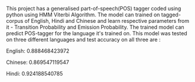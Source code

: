 This project has a generalised part-of-speech(POS) tagger coded using python using HMM Viterbi Algorithm. The model can trained on tagged-corpus 
of English, Hindi and Chinese and learn respective parameters from it - Transition Probability and Emission Probability.
The trained model can predict POS-tagger for the language it's trained on. This model was tested on three different languages and test accuracy on all three are :

English:    0.888468423972

Chinese:    0.869547119547

Hindi:      0.924188540785
 
